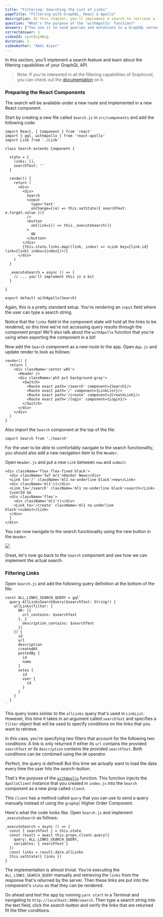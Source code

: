 ```yaml
---
title: "Filtering: Searching the List of Links"
pageTitle: "Filtering with GraphQL, React & Apollo"
description: In this chapter, you'll implement a search to retrieve a filtered list of links from the server.
question: "What's the purpose of the 'withApollo' function?"
answers: ["You use it to send queries and mutations to a GraphQL server", "When wrapped around a component, it injects the 'ApolloClient' instance into the component's props", "You have to use it everywhere where you want to use Apollo functionality", "It parses GraphQL code"]
correctAnswer: 1
videoId: sycCQujmWzg
duration: 3
videoAuthor: "Abhi Aiyer"
---
```



In this section, you'll implement a search feature and learn about the filtering capabilities of your GraphQL API.

> Note: If you're interested in all the filtering capabilities of Graphcool, you can check out the [documentation](https://www.graph.cool/docs/reference/simple-api/filtering-by-field-xookaexai0/) on it.


### Preparing the React Components

The search will be available under a new route and implemented in a new React component.

<Instruction>

Start by creating a new file called `Search.js` in `src/components` and add the following code:

```js(path=".../hackernews-react-apollo/src/components/Search.js")
import React, { Component } from 'react'
import { gql, withApollo } from 'react-apollo'
import Link from './Link'

class Search extends Component {

  state = {
    links: [],
    searchText: ''
  }

  render() {
    return (
      <div>
        <div>
          Search
          <input
            type='text'
            onChange={(e) => this.setState({ searchText: e.target.value })}
          />
          <button
            onClick={() => this._executeSearch()}
          >
            OK
          </button>
        </div>
        {this.state.links.map((link, index) => <Link key={link.id} link={link} index={index}/>)}
      </div>
    )
  }

  _executeSearch = async () => {
    // ... you'll implement this in a bit
  }

}

export default withApollo(Search)
```

</Instruction>


Again, this is a pretty standard setup. You're rendering an `input` field where the user can type a search string. 

Notice that the `links` field in the component state will hold all the links to be rendered, so this time we're not accessing query results through the component props! We'll also talk about the `withApollo` function that you're using when exporting the component in a bit!

<Instruction>

Now add the `Search` component as a new route to the app. Open `App.js` and update render to look as follows:

```js{7}(path=".../hackernews-react-apollo/src/components/App.js")
render() {
  return (
    <div className='center w85'>
      <Header />
      <div className='ph3 pv1 background-gray'>
        <Switch>
          <Route exact path='/search' component={Search}/>
          <Route exact path='/' component={LinkList}/>
          <Route exact path='/create' component={CreateLink}/>
          <Route exact path='/login' component={Login}/>
        </Switch>
      </div>
    </div>
  )
}
```  

</Instruction>

<Instruction>

Also import the `Search` component at the top of the file:

```js(path=".../hackernews-react-apollo/src/components/App.js")
import Search from './Search'
```

</Instruction>


For the user to be able to comfortably navigate to the search functionality, you should also add a new navigation item to the `Header`.

<Instruction>

Open `Header.js` and put a new `Link` between `new` and `submit`:

```js{4,5}(path=".../hackernews-react-apollo/src/components/Header.js")
<div className='flex flex-fixed black'>
  <div className='fw7 mr1'>Hacker News</div>
  <Link to='/' className='ml1 no-underline black'>new</Link>
  <div className='ml1'>|</div>
  <Link to='/search' className='ml1 no-underline black'>search</Link>
  {userId &&
  <div className='flex'>
    <div className='ml1'>|</div>
    <Link to='/create' className='ml1 no-underline black'>submit</Link>
  </div>
  }
</div>
```

</Instruction>

You can now navigate to the search functionality using the new button in the `Header`:

![](http://imgur.com/XxPdUvo.png)

Great, let's now go back to the `Search` component and see how we can implement the actual search.

### Filtering Links

<Instruction>

Open `Search.js` and add the following query definition at the bottom of the file:

```js(path=".../hackernews-react-apollo/src/components/Search.js")
const ALL_LINKS_SEARCH_QUERY = gql`
  query AllLinksSearchQuery($searchText: String!) {
    allLinks(filter: {
      OR: [{
        url_contains: $searchText
      }, {
        description_contains: $searchText
      }]
    }) {
      id
      url
      description
      createdAt
      postedBy {
        id
        name
      }
      votes {
        id
        user {
          id
        }
      }
    }
  }
`
```

</Instruction>


This query looks similar to the `allLinks` query that's used in `LinkList`. However, this time it takes in an argument called `searchText` and specifies a `filter` object that will be used to specify conditions on the links that you want to retrieve.

In this case, you're specifying two filters that account for the following two conditions: A link is only returned if either its `url` contains the provided `searchText` _or_ its `description` contains the provided `searchText`. Both conditions can be combined using the `OR` operator.

Perfect, the query is defined! But this time we actually want to load the data every time the user hits the _search_-button. 

That's the purpose of the [`withApollo`](http://dev.apollodata.com/react/higher-order-components.html#withApollo) function. This function injects the `ApolloClient` instance that you created in `index.js` into the `Search` component as a new prop called `client`.

This `client` has a method called `query` that you can use to send a query manually instead of using the `graphql` Higher Order Component.


<Instruction>

Here's what the code looks like. Open `Search.js` and implement `_executeSearch` as follows:

```js(path=".../hackernews-react-apollo/src/components/Search.js")
_executeSearch = async () => {
  const { searchText } = this.state
  const result = await this.props.client.query({
    query: ALL_LINKS_SEARCH_QUERY,
    variables: { searchText }
  })
  const links = result.data.allLinks
  this.setState({ links })
}
```

</Instruction>

The implementation is almost trivial. You're executing the `ALL_LINKS_SEARCH_QUERY` manually and retrieving the `links` from the response that's returned by the server. Then these links are put into the component's `state` so that they can be rendered.

Go ahead and test the app by running `yarn start` in a Terminal and navigating to `http://localhost:3000/search`. Then type a search string into the text field, click the _search_-button and verify the links that are returned fit the filter conditions.
